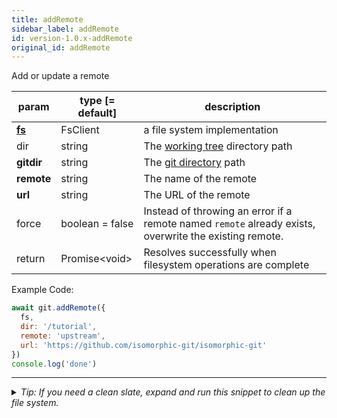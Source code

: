 ```yaml
---
title: addRemote
sidebar_label: addRemote
id: version-1.0.x-addRemote
original_id: addRemote
---
```


Add or update a remote

| param          | type [= default] | description                                                                                            |
| -------------- | ---------------- | ------------------------------------------------------------------------------------------------------ |
| [**fs**](./fs) | FsClient         | a file system implementation                                                                           |
| dir            | string           | The [working tree](dir-vs-gitdir.md) directory path                                                    |
| **gitdir**     | string           | The [git directory](dir-vs-gitdir.md) path                                                             |
| **remote**     | string           | The name of the remote                                                                                 |
| **url**        | string           | The URL of the remote                                                                                  |
| force          | boolean = false  | Instead of throwing an error if a remote named `remote` already exists, overwrite the existing remote. |
| return         | Promise\<void\>  | Resolves successfully when filesystem operations are complete                                          |

Example Code:

```js live
await git.addRemote({
  fs,
  dir: '/tutorial',
  remote: 'upstream',
  url: 'https://github.com/isomorphic-git/isomorphic-git'
})
console.log('done')
```


---

<details>
<summary><i>Tip: If you need a clean slate, expand and run this snippet to clean up the file system.</i></summary>

```js live
window.fs = new LightningFS('fs', { wipe: true })
window.pfs = window.fs.promises
console.log('done')
```
</details>

<script>
(function rewriteEditLink() {
  const el = document.querySelector('a.edit-page-link.button');
  if (el) {
    el.href = 'https://github.com/isomorphic-git/isomorphic-git/edit/master/src/api/addRemote.js';
  }
})();
</script>